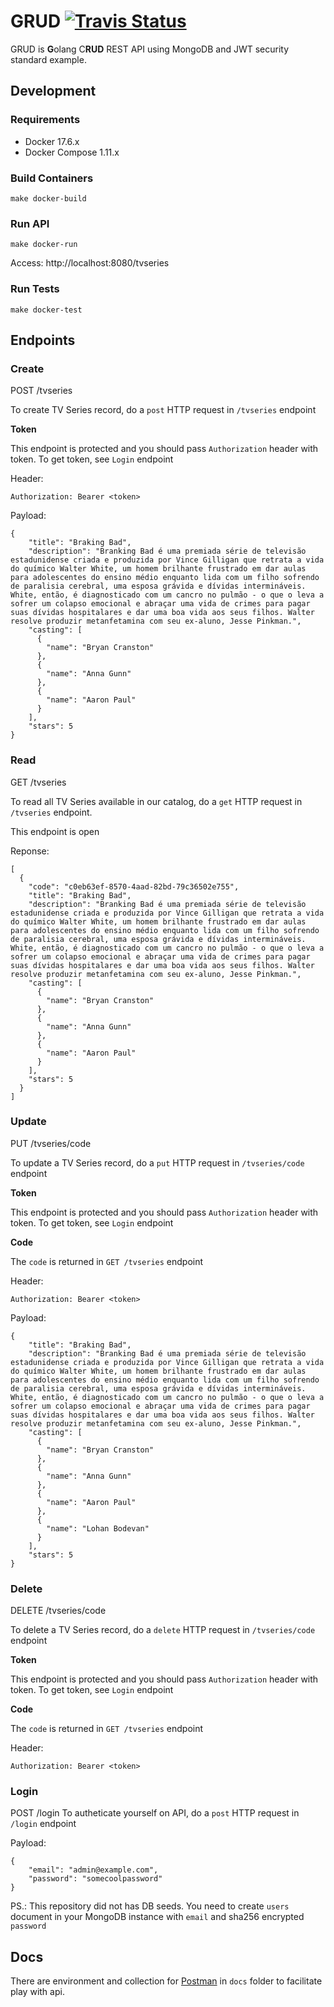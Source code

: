 # GRUD <a href="https://travis-ci.org/lohanbodevan/grud"><img alt="Travis Status" src="https://travis-ci.org/lohanbodevan/grud.svg?branch=master"></a>

GRUD is **G**olang C**RUD** REST API using MongoDB and JWT security standard example.


## Development
### Requirements
* Docker 17.6.x
* Docker Compose 1.11.x

### Build Containers
```
make docker-build
```

### Run API
```
make docker-run
```

Access: http://localhost:8080/tvseries

### Run Tests
```
make docker-test
```

## Endpoints
### Create
POST /tvseries

To create TV Series record, do a `post` HTTP request in `/tvseries` endpoint

**Token**

This endpoint is protected and you should pass `Authorization` header with token.
To get token, see `Login` endpoint

Header:
```
Authorization: Bearer <token>
```
Payload:
```
{
    "title": "Braking Bad",
    "description": "Branking Bad é uma premiada série de televisão estadunidense criada e produzida por Vince Gilligan que retrata a vida do químico Walter White, um homem brilhante frustrado em dar aulas para adolescentes do ensino médio enquanto lida com um filho sofrendo de paralisia cerebral, uma esposa grávida e dívidas intermináveis. White, então, é diagnosticado com um cancro no pulmão - o que o leva a sofrer um colapso emocional e abraçar uma vida de crimes para pagar suas dívidas hospitalares e dar uma boa vida aos seus filhos. Walter resolve produzir metanfetamina com seu ex-aluno, Jesse Pinkman.",
    "casting": [
      {
        "name": "Bryan Cranston"
      },
      {
        "name": "Anna Gunn"
      },
      {
        "name": "Aaron Paul"
      }
    ],
    "stars": 5
}
```

### Read
GET /tvseries

To read all TV Series available in our catalog, do a `get` HTTP request in `/tvseries` endpoint.

This endpoint is open

Reponse:
```
[
  {
    "code": "c0eb63ef-8570-4aad-82bd-79c36502e755",
    "title": "Braking Bad",
    "description": "Branking Bad é uma premiada série de televisão estadunidense criada e produzida por Vince Gilligan que retrata a vida do químico Walter White, um homem brilhante frustrado em dar aulas para adolescentes do ensino médio enquanto lida com um filho sofrendo de paralisia cerebral, uma esposa grávida e dívidas intermináveis. White, então, é diagnosticado com um cancro no pulmão - o que o leva a sofrer um colapso emocional e abraçar uma vida de crimes para pagar suas dívidas hospitalares e dar uma boa vida aos seus filhos. Walter resolve produzir metanfetamina com seu ex-aluno, Jesse Pinkman.",
    "casting": [
      {
        "name": "Bryan Cranston"
      },
      {
        "name": "Anna Gunn"
      },
      {
        "name": "Aaron Paul"
      }
    ],
    "stars": 5
  }
]
```

### Update
PUT /tvseries/code

To update a TV Series record, do a `put` HTTP request in `/tvseries/code` endpoint

**Token**

This endpoint is protected and you should pass `Authorization` header with token.
To get token, see `Login` endpoint

**Code**

The `code` is returned in `GET /tvseries` endpoint

Header:
```
Authorization: Bearer <token>
```

Payload:
```
{
    "title": "Braking Bad",
    "description": "Branking Bad é uma premiada série de televisão estadunidense criada e produzida por Vince Gilligan que retrata a vida do químico Walter White, um homem brilhante frustrado em dar aulas para adolescentes do ensino médio enquanto lida com um filho sofrendo de paralisia cerebral, uma esposa grávida e dívidas intermináveis. White, então, é diagnosticado com um cancro no pulmão - o que o leva a sofrer um colapso emocional e abraçar uma vida de crimes para pagar suas dívidas hospitalares e dar uma boa vida aos seus filhos. Walter resolve produzir metanfetamina com seu ex-aluno, Jesse Pinkman.",
    "casting": [
      {
        "name": "Bryan Cranston"
      },
      {
        "name": "Anna Gunn"
      },
      {
        "name": "Aaron Paul"
      },
      {
        "name": "Lohan Bodevan"
      }
    ],
    "stars": 5
}
```

### Delete
DELETE /tvseries/code

To delete a TV Series record, do a `delete` HTTP request in `/tvseries/code` endpoint

**Token**

This endpoint is protected and you should pass `Authorization` header with token.
To get token, see `Login` endpoint

**Code**

The `code` is returned in `GET /tvseries` endpoint

Header:
```
Authorization: Bearer <token>
```

### Login
POST /login
To autheticate yourself on API, do a `post` HTTP request in `/login` endpoint

Payload:
```
{
    "email": "admin@example.com",
    "password": "somecoolpassword"
}
```

PS.: This repository did not has DB seeds.
You need to create `users` document in your MongoDB instance with `email` and sha256 encrypted `password`

## Docs
There are environment and collection for [Postman](https://www.getpostman.com/) in `docs` folder to facilitate play with api.
